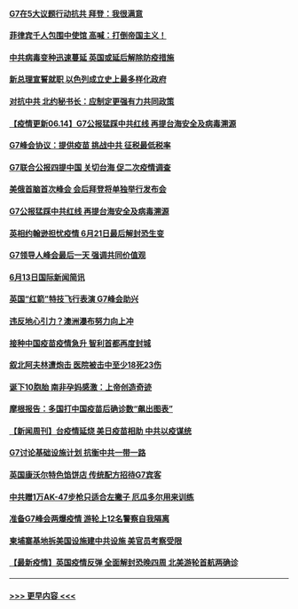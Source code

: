 #### [G7在5大议题行动抗共 拜登：我很满意](../pages/prog202/a103142225.md?t=06141651) 
#### [菲律宾千人包围中使馆 高喊：打倒帝国主义！](../pages/prog202/a103142133.md?t=06141651) 
#### [中共病毒变种迅速蔓延 英国或延后解除防疫措施](../pages/prog202/a103142111.md?t=06141651) 
#### [新总理宣誓就职 以色列成立史上最多样化政府](../pages/prog202/a103142092.md?t=06141651) 
#### [对抗中共 北约秘书长：应制定更强有力共同政策](../pages/prog202/a103142074.md?t=06141651) 
#### [【疫情更新06.14】G7公报猛踩中共红线 再提台海安全及病毒溯源](../pages/prog202/a103133785.md?t=06141651) 
#### [G7峰会协议：提供疫苗 挑战中共 征税最低税率](../pages/prog202/a103142035.md?t=06141651) 
#### [G7联合公报四提中国 关切台海 促二次疫情调查](../pages/prog202/a103142003.md?t=06141651) 
#### [美俄首脑首次峰会 会后拜登将单独举行发布会](../pages/prog202/a103141999.md?t=06141651) 
#### [G7公报猛踩中共红线 再提台海安全及病毒溯源](../pages/prog202/a103141984.md?t=06141651) 
#### [英相约翰逊担忧疫情 6月21日最后解封恐生变](../pages/prog202/a103141990.md?t=06141651) 
#### [G7领导人峰会最后一天 强调共同价值观](../pages/prog202/a103141887.md?t=06141651) 
#### [6月13日国际新闻简讯](../pages/prog202/a103141877.md?t=06141651) 
#### [英国“红箭”特技飞行表演  G7峰会助兴](../pages/prog202/a103141837.md?t=06141651) 
#### [违反地心引力？澳洲瀑布努力向上冲](../pages/prog202/a103141757.md?t=06141651) 
#### [接种中国疫苗疫情急升 智利首都再度封城](../pages/prog202/a103141672.md?t=06141651) 
#### [叙北阿夫林遭炮击 医院被击中至少18死23伤](../pages/prog202/a103141686.md?t=06141651) 
#### [诞下10胞胎 南非孕妈感激：上帝创造奇迹](../pages/prog202/a103141117.md?t=06141651) 
#### [摩根报告：多国打中国疫苗后确诊数“飙出图表”](../pages/prog202/a103141517.md?t=06141651) 
#### [【新闻周刊】台疫情延烧 美日疫苗相助 中共以疫谋统](../pages/prog202/a103141484.md?t=06141651) 
#### [G7讨论基础设施计划 抗衡中共一带一路](../pages/prog202/a103141462.md?t=06141651) 
#### [英国康沃尔特色馅饼店 传统配方招待G7宾客](../pages/prog202/a103141410.md?t=06141651) 
#### [中共赠1万AK-47步枪只适合左撇子 厄瓜多尔用来训练](../pages/prog202/a103141393.md?t=06141651) 
#### [准备G7峰会两爆疫情 游轮上12名警察自我隔离](../pages/prog202/a103141251.md?t=06141651) 
#### [柬埔寨基地拆美国设施建中共设施 美官员考察受限](../pages/prog202/a103141258.md?t=06141651) 
#### [【最新疫情】英国疫情反弹 全面解封恐晚四周 北美游轮首航两确诊](../pages/prog202/a103141346.md?t=06141651) 

----
#### [ >>> 更早内容 <<< ](../indexes/prog202-earlier.md)
